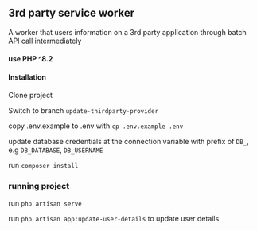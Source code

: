 ## 3rd party service worker
A worker that users information on a 3rd party application through batch API call intermediately

#### use PHP ^8.2


#### Installation
Clone project

Switch to branch `update-thirdparty-provider`

copy .env.example to .env with `cp .env.example .env`

update database credentials at the connection variable with prefix of `DB_`, e.g `DB_DATABASE`, `DB_USERNAME`

run `composer install`

### running project

run `php artisan serve`

run `php artisan app:update-user-details` to update user details 

